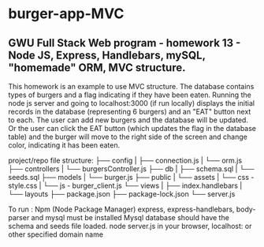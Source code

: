 # burger-app-MVC
## GWU Full Stack Web program - homework 13 - Node JS, Express, Handlebars,  mySQL, "homemade" ORM, MVC structure.

This homework is an example to use MVC structure.  The database contains types of burgers and a flag indicating if 
they have been eaten.   Running the node js server and going to localhost:3000 (if run locally) displays the initial 
records in the database (representing 6 burgers) and an "EAT" button next to each.  The user can add new burgers and
the database will be updated.  Or the user can click the EAT button (which updates the flag in the database table)
and the burger will move to the right side of the screen and change color, indicating it has been eaten.

project/repo file structure:
├── config
|  ├── connection.js
|  └── orm.js
├── controllers
|  └── burgersController.js
├── db
|  ├── schema.sql
|  └── seeds.sql
├── models
|  └── burger.js
├── public
|  └── assets
|       └── css - style.css
|       └── js - burger_client.js
└── views
|   ├── index.handlebars
|   └── layouts
├── package.json
├── package-lock.json
└── server.js

To run :
Npm (Node Package Manager) express, express-handlebars, body-parser and mysql must be installed
Mysql database should have the schema and seeds file loaded.
node server.js
in your browser, localhost:<portid> or other specified domain name

